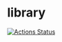 # library

[![Actions Status](https://github.com/kotatsugame/library/workflows/verify/badge.svg)](https://github.com/kotatsugame/library/actions)
